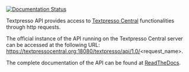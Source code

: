 [![Documentation Status](https://readthedocs.org/projects/textpressoapi/badge/?version=latest)](http://textpressoapi.readthedocs.io/en/latest/?badge=latest)

Textpresso API provides access to [Textpresso Central](https://www.textpressocentral.org) functionalities through http 
requests.

The official instance of the API running on the Textpresso Central server can be accessed at the following URL:
https://textpressocentral.org:18080/textpresso/api/1.0/<request_name>.

The complete documentation of the API can be found at 
[ReadTheDocs](http://wb-genedescriptions.readthedocs.io/en/latest/).